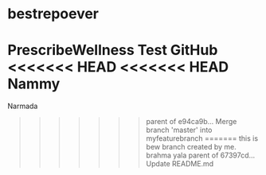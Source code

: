 # bestrepoever
PrescribeWellness Test GitHub
<<<<<<< HEAD
<<<<<<< HEAD
Nammy
=======
Narmada
>>>>>>> parent of e94ca9b... Merge branch 'master' into myfeaturebranch
=======
this is bew branch created by me.
brahma yala
>>>>>>> parent of 67397cd... Update README.md
